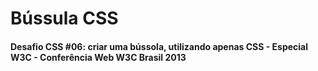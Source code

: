 Bússula CSS
===========

<h4>Desafio CSS #06: criar uma bússola, utilizando apenas CSS - Especial W3C - Conferência Web W3C Brasil 2013</h4>
